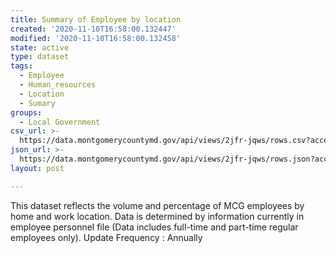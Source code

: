 ```yaml
---
title: Summary of Employee by location
created: '2020-11-10T16:58:00.132447'
modified: '2020-11-10T16:58:00.132458'
state: active
type: dataset
tags:
  - Employee
  - Human_resources
  - Location
  - Sumary
groups:
  - Local Government
csv_url: >-
  https://data.montgomerycountymd.gov/api/views/2jfr-jqws/rows.csv?accessType=DOWNLOAD
json_url: >-
  https://data.montgomerycountymd.gov/api/views/2jfr-jqws/rows.json?accessType=DOWNLOAD
layout: post

---
```

This dataset reflects the volume and percentage of MCG employees by home and work location. Data is determined by information currently in employee personnel file (Data includes full-time and part-time regular employees only).
Update Frequency : Annually
